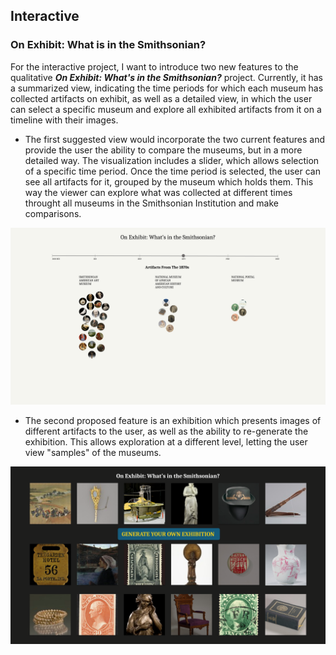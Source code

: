## Interactive


### On Exhibit: What is in the Smithsonian?

For the interactive project, I want to introduce two new features to the qualitative ***On Exhibit: What's in the Smithsonian?*** project. Currently, it has a summarized view, indicating the time periods for which each museum has collected artifacts on exhibit, as well as a detailed view, in which the user can select a specific museum and explore all exhibited artifacts from it on a timeline with their images. 

- The first suggested view would incorporate the two current features and provide the user the ability to compare the museums, but in a more detailed way. The visualization includes a slider, which allows selection of a specific time period. Once the time period is selected, the user can see all artifacts for it, grouped by the museum which holds them. This way the viewer can explore what was collected at different times throught all museums in the Smithsonian Institution and make comparisons. 


![](comparison.png)

- The second proposed feature is an exhibition which presents images of different artifacts to the user, as well as the ability to re-generate the exhibition. This allows exploration at a different level, letting the user view "samples" of the museums.

![](exhibit.png)





